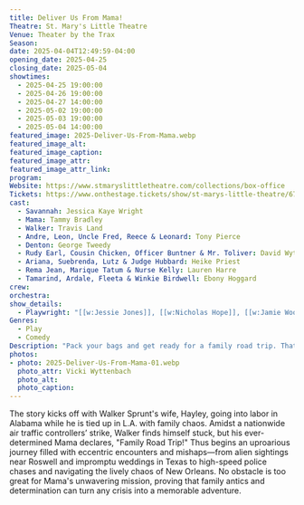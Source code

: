 ```yaml
---
title: Deliver Us From Mama!
Theatre: St. Mary's Little Theatre
Venue: Theater by the Trax
Season: 
date: 2025-04-04T12:49:59-04:00
opening_date: 2025-04-25
closing_date: 2025-05-04
showtimes:
  - 2025-04-25 19:00:00
  - 2025-04-26 19:00:00
  - 2025-04-27 14:00:00
  - 2025-05-02 19:00:00
  - 2025-05-03 19:00:00
  - 2025-05-04 14:00:00
featured_image: 2025-Deliver-Us-From-Mama.webp
featured_image_alt: 
featured_image_caption: 
featured_image_attr: 
featured_image_attr_link: 
program:
Website: https://www.stmaryslittletheatre.com/collections/box-office
Tickets: https://www.onthestage.tickets/show/st-marys-little-theatre/67cda8015c241e0f5804954b?source=jaxplays
cast:
  - Savannah: Jessica Kaye Wright
  - Mama: Tammy Bradley
  - Walker: Travis Land
  - Andre, Leon, Uncle Fred, Reece & Leonard: Tony Pierce
  - Denton: George Tweedy
  - Rudy Earl, Cousin Chicken, Officer Buntner & Mr. Toliver: David Wyttenbach
  - Ariana, Suebrenda, Lutz & Judge Hubbard: Heike Priest
  - Rema Jean, Marique Tatum & Nurse Kelly: Lauren Harre
  - Tamarind, Ardale, Fleeta & Winkie Birdwell: Ebony Hoggard
crew:
orchestra:
show_details: 
  - Playwright: "[[w:Jessie Jones]], [[w:Nicholas Hope]], [[w:Jamie Wooten]]"
Genres:
  - Play
  - Comedy
Description: "Pack your bags and get ready for a family road trip. That's the situation that Mama and her squabbling “grown-up” children find themselves in with 'Deliver Us From Mama!'"
photos:
- photo: 2025-Deliver-Us-From-Mama-01.webp
  photo_attr: Vicki Wyttenbach
  photo_alt: 
  photo_caption: 
---
```

The story kicks off with Walker Sprunt's wife, Hayley, going into labor in Alabama while he is tied up in L.A. with family chaos. Amidst a nationwide air traffic controllers’ strike, Walker finds himself stuck, but his ever-determined Mama declares, "Family Road Trip!" Thus begins an uproarious journey filled with eccentric encounters and mishaps—from alien sightings near Roswell and impromptu weddings in Texas to high-speed police chases and navigating the lively chaos of New Orleans. No obstacle is too great for Mama's unwavering mission, proving that family antics and determination can turn any crisis into a memorable adventure.